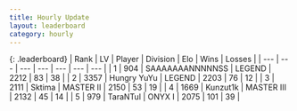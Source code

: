 ```yaml
---
title: Hourly Update
layout: leaderboard
category: hourly
---
```


{: .leaderboard}
| Rank | LV | Player | Division | Elo | Wins | Losses |
| --- | --- | --- | --- | --- | --- | --- |
| <span data-change="1">1</span> | 904 | <span title="ID: 174294">SAAAAAAANNNNNSS</span> | LEGEND | <span data-change="43">2212</span> | <span data-change="4">83</span> | <span data-change="0">38</span> |
| <span data-change="-1">2</span> | 3357 | <span title="ID: 164871">Hungry YuYu</span> | LEGEND | <span data-change="0">2203</span> | <span data-change="0">76</span> | <span data-change="0">12</span> |
| <span data-change="0">3</span> | 2111 | <span title="ID: 353063">Sktima</span> | MASTER II | <span data-change="-13">2150</span> | <span data-change="2">53</span> | <span data-change="3">19</span> |
| <span data-change="0">4</span> | 1669 | <span title="ID: 392407">Kunzut1k</span> | MASTER III | <span data-change="0">2132</span> | <span data-change="0">45</span> | <span data-change="0">14</span> |
| <span data-change="0">5</span> | 979 | <span title="ID: 285323">TaraNTul</span> | ONYX I | <span data-change="0">2075</span> | <span data-change="0">101</span> | <span data-change="0">39</span> |